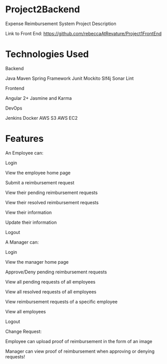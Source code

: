 # Project2Backend
Expense Reimbursement System
Project Description

Link to Front End:
https://github.com/rebeccaAtRevature/Project1FrontEnd

# Technologies Used
Backend

Java
Maven
Spring Framework
Junit
Mockito
Slf4j
Sonar Lint

Frontend

Angular 2+
Jasmine and Karma

DevOps

Jenkins
Docker
AWS S3
AWS EC2

# Features
An Employee can: 

Login

View the employee home page

Submit a reimbursement request

View their pending reimbursement requests

View their resolved reimbursement requests

View their information

Update their information

Logout


A Manager can: 

Login

View the manager home page

Approve/Deny pending reimbursement requests

View all pending requests of all employees

View all resolved requests of all employees

View reimbursement requests of a specific employee

View all employees

Logout


Change Request:

Employee can upload proof of reimbursement in the form of an image

Manager can view proof of reimbursement when approving or denying requests!

